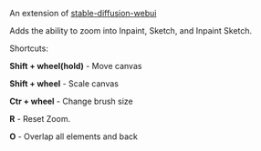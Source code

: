An extension of [stable-diffusion-webui](https://github.com/AUTOMATIC1111/stable-diffusion-webui)

Adds the ability to zoom into Inpaint, Sketch, and Inpaint Sketch.

Shortcuts:

**Shift + wheel(hold)** - Move canvas

**Shift + wheel** - Scale canvas

**Ctr + wheel** - Change brush size

**R** - Reset Zoom.

**O** - Overlap all elements and back
